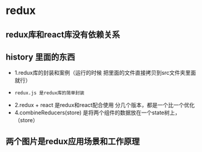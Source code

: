  # redux
 ## redux库和react库没有依赖关系







 ## history 里面的东西
- 1.redux库的封装和案例（运行的时候 把里面的文件直接拷贝到src文件夹里面就行）
-     redux.js 是redux库的简单封装
- 2.redux + react  是redux和react配合使用  分几个版本，都是一个比一个优化
- 4.combineReducers(store)   是将两个组件的数据放在一个state树上，（store）

## 两个图片是redux应用场景和工作原理
